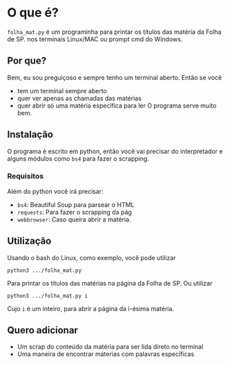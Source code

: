 # O que é?
`folha_mat.py` é um programinha para printar os títulos das matéria da Folha de SP. nos terminais Linux/MAC ou prompt cmd do Windows.

## Por que?
Bem, eu sou preguiçoso e sempre tenho um terminal aberto. Então se você
* tem um terminal sempre aberto
* quer ver apenas as chamadas das matérias
* quer abrir só uma matéria específica para ler
O programa serve muito bem.

## Instalação
O programa é escrito em python, então você vai precisar do interpretador e alguns módulos como `bs4` para fazer o scrapping.

### Requisitos
Além do python você irá precisar:
* `bs4`: Beautiful Soup para parsear o HTML
* `requests`: Para fazer o scrapping da pág
* `webbrowser`: Caso queira abrir a matéria.

## Utilização
Usando o bash do Linux, como exemplo, você pode utilizar

    python3 .../folha_mat.py

Para printar os títulos das matérias na página da Folha de SP. Ou utilizar

    python3 .../folha_mat.py i

Cujo `i` é um inteiro, para abrir a página da i-ésima matéria.

## Quero adicionar
* Um scrap do conteúdo da matéria para ser lida direto no terminal
* Uma maneira de encontrar máterias com palavras específicas